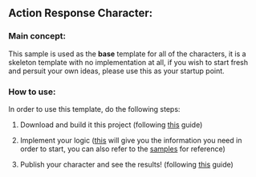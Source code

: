## Action Response Character:

### Main concept:
This sample is used as the **base** template for all of the characters, it is a skeleton template with no implementation at all,
if you wish to start fresh and persuit your own ideas, please use this as your startup point.

### How to use:
In order to use this template, do the following steps:

1. Download and build it this project (following [this](https://github.com/hay12396/ImAliveGuide/wiki/How-to:-Build-and-upload-a-character-code) guide)

2. Implement your logic ([this](https://github.com/hay12396/ImAliveGuide/wiki/The-Character-Code) will give you the information
you need in order to start, you can also refer to the [samples](https://github.com/hay12396/ImAliveGuide/wiki/Code-Examples) for reference)

3. Publish your character and see the results! (following [this](https://github.com/hay12396/ImAliveGuide/wiki/How-to:-Publish-your-character) guide)
